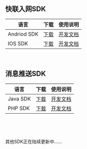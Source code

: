 ## 快联入网SDK

| 语言          | 下载                                       | 使用说明                                     |
| ----------- | ---------------------------------------- | ---------------------------------------- |
| Andriod SDK | [下载](http://cdn.cnbj2.fds.api.mi-img.com/cdn/aiot/sdk/aiot_sdk_fastlink_android_v0.9.zip) | [开发文档](http://docs.opencloud.aqara.cn/sdk/android-sdk/) |
| IOS SDK     | [下载](http://cdn.cnbj2.fds.api.mi-img.com/cdn/aiot/sdk/aiot_sdk_fastlink_ios_v0.3.zip) | [开发文档](http://docs.opencloud.aqara.cn/sdk/ios-sdk/) |

&nbsp;

## 消息推送SDK

| 语言       | 下载                                       | 使用说明                                     |
| -------- | ---------------------------------------- | ---------------------------------------- |
| Java SDK | [下载](http://cdn.cnbj2.fds.api.mi-img.com/cdn/aiot/sdk/aiot_sdk_message_java_v0.3.zip) | [开发文档](http://docs.opencloud.aqara.cn/sdk/java-sdk/) |
| PHP SDK  | [下载](http://cdn.cnbj2.fds.api.mi-img.com/cdn/aiot/sdk/aiot_sdk_message_php.zip) | [开发文档](http://docs.opencloud.aqara.cn/sdk/php-sdk/) |

&nbsp;

&nbsp;

其他SDK正在陆续更新中……